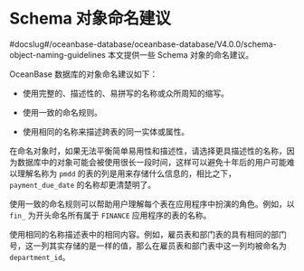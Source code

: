 Schema 对象命名建议 
==================================
#docslug#/oceanbase-database/oceanbase-database/V4.0.0/schema-object-naming-guidelines
本文提供一些 Schema 对象的命名建议。

OceanBase 数据库的对象命名建议如下：

* 使用完整的、描述性的、易拼写的名称或众所周知的缩写。

  

* 使用一致的命名规则。

  

* 使用相同的名称来描述跨表的同一实体或属性。

  




在命名对象时，如果无法平衡简单易用性和描述性，请选择更具描述性的名称，因为数据库中的对象可能会被使用很长一段时间，这样可以避免十年后的用户可能难以理解名称为 `pmdd` 的表的列是用来存储什么信息的，相比之下，`payment_due_date` 的名称却更清楚明了。

使用一致的命名规则可以帮助用户理解每个表在应用程序中扮演的角色。例如，以 `fin_` 为开头命名所有属于 `FINANCE` 应用程序的表的名称。

使用相同的名称描述表中的相同内容。例如，雇员表和部门表的具有相同的部门号，这一列其实存储的是一样的值，那么在雇员表和部门表中这一列均被命名为 `department_id`。
